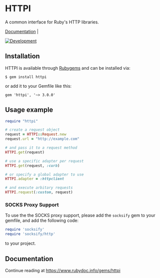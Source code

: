 # HTTPI

A common interface for Ruby's HTTP libraries.

[Documentation](https://www.rubydoc.info/gems/httpi) |

[![Development](https://github.com/savonrb/httpi/actions/workflows/development.yml/badge.svg)](https://github.com/savonrb/httpi/actions/workflows/development.yml)

## Installation

HTTPI is available through [Rubygems](https://rubygems.org/gems/httpi) and can be installed via:

    $ gem install httpi

or add it to your Gemfile like this:

    gem 'httpi', '~> 3.0.0'

## Usage example

``` ruby
require "httpi"

# create a request object
request = HTTPI::Request.new
request.url = "http://example.com"

# and pass it to a request method
HTTPI.get(request)

# use a specific adapter per request
HTTPI.get(request, :curb)

# or specify a global adapter to use
HTTPI.adapter = :httpclient

# and execute arbitary requests
HTTPI.request(:custom, request)
```

### SOCKS Proxy Support

To use the the SOCKS proxy support, please add the `socksify` gem to your gemfile, and add the following code:

``` ruby
require 'socksify'
require 'socksify/http'
```

to your project.

## Documentation

Continue reading at https://www.rubydoc.info/gems/httpi

